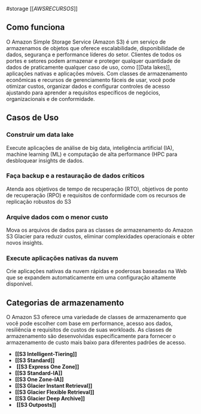 #storage
[[_AWSRECURSOS_]]
## Como funciona
O Amazon Simple Storage Service (Amazon S3) é um serviço de armazenamos de objetos que oferece escalabilidade, disponibilidade de dados, segurança e performance líderes do setor. Clientes de todos os portes e setores podem armazenar e proteger qualquer quantidade de dados de praticamente qualquer caso de uso, como [[Data lakes]], aplicações nativas e aplicações móveis. Com classes de armazenamento econômicas e recursos de gerenciamento fáceis de usar, você pode otimizar custos, organizar dados e configurar controles de acesso ajustando para aprender a requisitos específicos de negócios, organizacionais e de conformidade.  

## Casos de Uso
### Construir um data lake
Execute aplicações de análise de big data, inteligência artificial (IA), machine learning (ML) e computação de alta performance (HPC para desbloquear insights de dados.

### Faça backup e a restauração de dados críticos
Atenda aos objetivos de tempo de recuperação (RTO), objetivos de ponto de recuperação (RPO) e requisitos de conformidade com os recursos de replicação robustos do S3

### Arquive dados com o menor custo
Mova os arquivos de dados para as classes de armazenamento do Amazon S3 Glacier para reduzir custos, eliminar complexidades operacionais e obter novos insights. 

### Execute aplicações nativas da nuvem
Crie aplicações nativas da nuvem rápidas e poderosas baseadas na Web que se expandem automaticamente em uma configuração altamente disponível. 

## Categorias de armazenamento 

O Amazon S3 oferece uma variedade de classes de armazenamento que você pode escolher com base em performance, acesso aos dados, resiliência e requisitos  de custos de suas workloads. As classes de armazenamento são desenvolvidas especificamente para fornecer o armazenamento de custo mais baixo para diferentes padrões de acesso.
 - **[[S3 Intelligent-Tiering]]**
 - **[[S3 Standard]]**
 -  **[[S3 Express One Zone]]**
 - **[[S3 Standard-IA]]**
 - **[[S3 One Zone-IA]]**
 - **[[S3 Glacier Instant Retrieval]]**
 - **[[S3 Glacier Flexible Retrieval]]**
 - **[[S3 Glacier Deep Archive]]**
 -  **[[S3 Outposts]]**
 